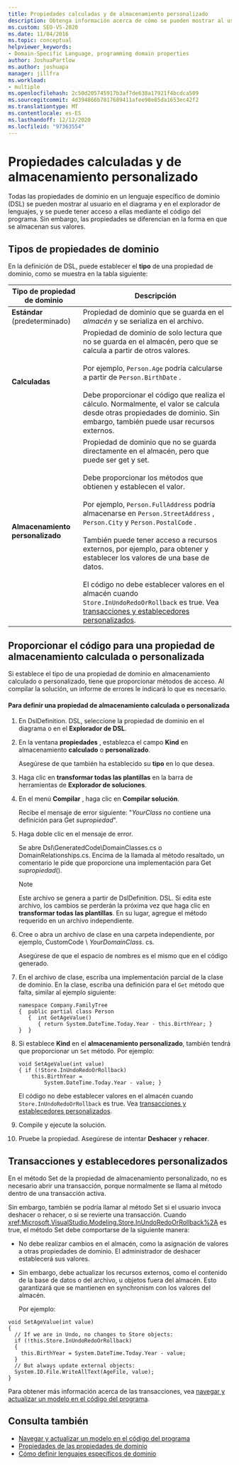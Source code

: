 ```yaml
---
title: Propiedades calculadas y de almacenamiento personalizado
description: Obtenga información acerca de cómo se pueden mostrar al usuario las propiedades de dominio en un lenguaje específico del dominio (DSL) en el diagrama y en el explorador de lenguajes.
ms.custom: SEO-VS-2020
ms.date: 11/04/2016
ms.topic: conceptual
helpviewer_keywords:
- Domain-Specific Language, programming domain properties
author: JoshuaPartlow
ms.author: joshuapa
manager: jillfra
ms.workload:
- multiple
ms.openlocfilehash: 2c50d205745917b3af7de638a17921f4bcdca509
ms.sourcegitcommit: 4d394866b7817689411afee98e85da1653ec42f2
ms.translationtype: MT
ms.contentlocale: es-ES
ms.lasthandoff: 12/12/2020
ms.locfileid: "97363554"
---
```

# <a name="calculated-and-custom-storage-properties"></a>Propiedades calculadas y de almacenamiento personalizado
Todas las propiedades de dominio en un lenguaje específico de dominio (DSL) se pueden mostrar al usuario en el diagrama y en el explorador de lenguajes, y se puede tener acceso a ellas mediante el código del programa. Sin embargo, las propiedades se diferencian en la forma en que se almacenan sus valores.

## <a name="kinds-of-domain-properties"></a>Tipos de propiedades de dominio
 En la definición de DSL, puede establecer el **tipo** de una propiedad de dominio, como se muestra en la tabla siguiente:

|Tipo de propiedad de dominio|Descripción|
|-|-|
|**Estándar** (predeterminado)|Propiedad de dominio que se guarda en el *almacén* y se serializa en el archivo.|
|**Calculadas**|Propiedad de dominio de solo lectura que no se guarda en el almacén, pero que se calcula a partir de otros valores.<br /><br /> Por ejemplo, `Person.Age` podría calcularse a partir de `Person.BirthDate` .<br /><br /> Debe proporcionar el código que realiza el cálculo. Normalmente, el valor se calcula desde otras propiedades de dominio. Sin embargo, también puede usar recursos externos.|
|**Almacenamiento personalizado**|Propiedad de dominio que no se guarda directamente en el almacén, pero que puede ser get y set.<br /><br /> Debe proporcionar los métodos que obtienen y establecen el valor.<br /><br /> Por ejemplo, `Person.FullAddress` podría almacenarse en `Person.StreetAddress` , `Person.City` y `Person.PostalCode` .<br /><br /> También puede tener acceso a recursos externos, por ejemplo, para obtener y establecer los valores de una base de datos.<br /><br /> El código no debe establecer valores en el almacén cuando `Store.InUndoRedoOrRollback` es true. Vea [transacciones y establecedores personalizados](#setters).|

## <a name="providing-the-code-for-a-calculated-or-custom-storage-property"></a>Proporcionar el código para una propiedad de almacenamiento calculada o personalizada
 Si establece el tipo de una propiedad de dominio en almacenamiento calculado o personalizado, tiene que proporcionar métodos de acceso. Al compilar la solución, un informe de errores le indicará lo que es necesario.

#### <a name="to-define-a-calculated-or-custom-storage-property"></a>Para definir una propiedad de almacenamiento calculada o personalizada

1. En DslDefinition. DSL, seleccione la propiedad de dominio en el diagrama o en el **Explorador de DSL**.

2. En la ventana **propiedades** , establezca el campo **Kind** en almacenamiento **calculado** o **personalizado**.

     Asegúrese de que también ha establecido su **tipo** en lo que desea.

3. Haga clic en **transformar todas las plantillas** en la barra de herramientas de **Explorador de soluciones**.

4. En el menú **Compilar** , haga clic en **Compilar solución**.

     Recibe el mensaje de error siguiente: "*YourClass* no contiene una definición para Get *supropiedad*".

5. Haga doble clic en el mensaje de error.

     Se abre Dsl\GeneratedCode\DomainClasses.cs o DomainRelationships.cs. Encima de la llamada al método resaltado, un comentario le pide que proporcione una implementación para Get *supropiedad*().

    > [!NOTE]
    > Este archivo se genera a partir de DslDefinition. DSL. Si edita este archivo, los cambios se perderán la próxima vez que haga clic en **transformar todas las plantillas**. En su lugar, agregue el método requerido en un archivo independiente.

6. Cree o abra un archivo de clase en una carpeta independiente, por ejemplo, CustomCode \\ *YourDomainClass*. cs.

     Asegúrese de que el espacio de nombres es el mismo que en el código generado.

7. En el archivo de clase, escriba una implementación parcial de la clase de dominio. En la clase, escriba una definición para el `Get` método que falta, similar al ejemplo siguiente:

    ```
    namespace Company.FamilyTree
    {  public partial class Person
       {  int GetAgeValue()
          { return System.DateTime.Today.Year - this.BirthYear; }
    }  }
    ```

8. Si establece **Kind** en el **almacenamiento personalizado**, también tendrá que proporcionar un `Set` método. Por ejemplo:

    ```
    void SetAgeValue(int value)
    { if (!Store.InUndoRedoOrRollback)
        this.BirthYear =
            System.DateTime.Today.Year - value; }
    ```

     El código no debe establecer valores en el almacén cuando `Store.InUndoRedoOrRollback` es true. Vea [transacciones y establecedores personalizados](#setters).

9. Compile y ejecute la solución.

10. Pruebe la propiedad. Asegúrese de intentar **Deshacer** y **rehacer**.

## <a name="transactions-and-custom-setters"></a><a name="setters"></a> Transacciones y establecedores personalizados
 En el método Set de la propiedad de almacenamiento personalizado, no es necesario abrir una transacción, porque normalmente se llama al método dentro de una transacción activa.

 Sin embargo, también se podría llamar al método Set si el usuario invoca deshacer o rehacer, o si se revierte una transacción. Cuando <xref:Microsoft.VisualStudio.Modeling.Store.InUndoRedoOrRollback%2A> es true, el método Set debe comportarse de la siguiente manera:

- No debe realizar cambios en el almacén, como la asignación de valores a otras propiedades de dominio. El administrador de deshacer establecerá sus valores.

- Sin embargo, debe actualizar los recursos externos, como el contenido de la base de datos o del archivo, u objetos fuera del almacén. Esto garantizará que se mantienen en synchronism con los valores del almacén.

  Por ejemplo:

```
void SetAgeValue(int value)
{
  // If we are in Undo, no changes to Store objects:
  if (!this.Store.InUndoRedoOrRollback)
  {
    this.BirthYear = System.DateTime.Today.Year - value;
  }
  // But always update external objects:
  System.IO.File.WriteAllText(AgeFile, value);
}
```

 Para obtener más información acerca de las transacciones, vea [navegar y actualizar un modelo en el código del programa](../modeling/navigating-and-updating-a-model-in-program-code.md).

## <a name="see-also"></a>Consulta también

- [Navegar y actualizar un modelo en el código del programa](../modeling/navigating-and-updating-a-model-in-program-code.md)
- [Propiedades de las propiedades de dominio](../modeling/properties-of-domain-properties.md)
- [Cómo definir lenguajes específicos de dominio](../modeling/how-to-define-a-domain-specific-language.md)
